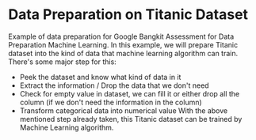 # Data Preparation on Titanic Dataset
Example of data preparation for Google Bangkit Assessment for Data Preparation Machine Learning.
In this example, we will prepare Titanic dataset into the kind of data that machine learning algorithm can train.  
There's some major step for this:
 * Peek the dataset and know what kind of data in it
 * Extract the information / Drop the data that we don't need
 * Check for empty value in dataset, we can fill it or either drop all the column (if we don't need the information in the column)
 * Transform categorical data into numerical value
With the above mentioned step already taken, this Titanic dataset can be trained by Machine Learning algorithm.
